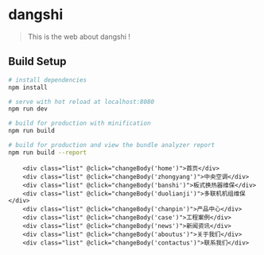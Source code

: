 # dangshi

> This is the web about dangshi !

## Build Setup

``` bash
# install dependencies
npm install

# serve with hot reload at localhost:8080
npm run dev

# build for production with minification
npm run build

# build for production and view the bundle analyzer report
npm run build --report
```
        <div class="list" @click="changeBody('home')">首页</div>
        <div class="list" @click="changeBody('zhongyang')">中央空调</div>
        <div class="list" @click="changeBody('banshi')">板式换热器维保</div>
        <div class="list" @click="changeBody('duolianji')">多联机机组维保</div>
        <div class="list" @click="changeBody('chanpin')">产品中心</div>
        <div class="list" @click="changeBody('case')">工程案例</div>
        <div class="list" @click="changeBody('news')">新闻资讯</div>
        <div class="list" @click="changeBody('aboutus')">关于我们</div>
        <div class="list" @click="changeBody('contactus')">联系我们</div>

